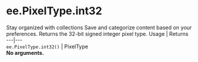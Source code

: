  
#  ee.PixelType.int32
Stay organized with collections  Save and categorize content based on your preferences. 
Returns the 32-bit signed integer pixel type. Usage | Returns  
---|---  
`ee.PixelType.int32()` | PixelType  
**No arguments.**
